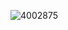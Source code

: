 
![4002875](https://user-images.githubusercontent.com/124698914/222494551-964a7e9d-1e68-4f8f-84bc-96206bc81a4a.jpg)
